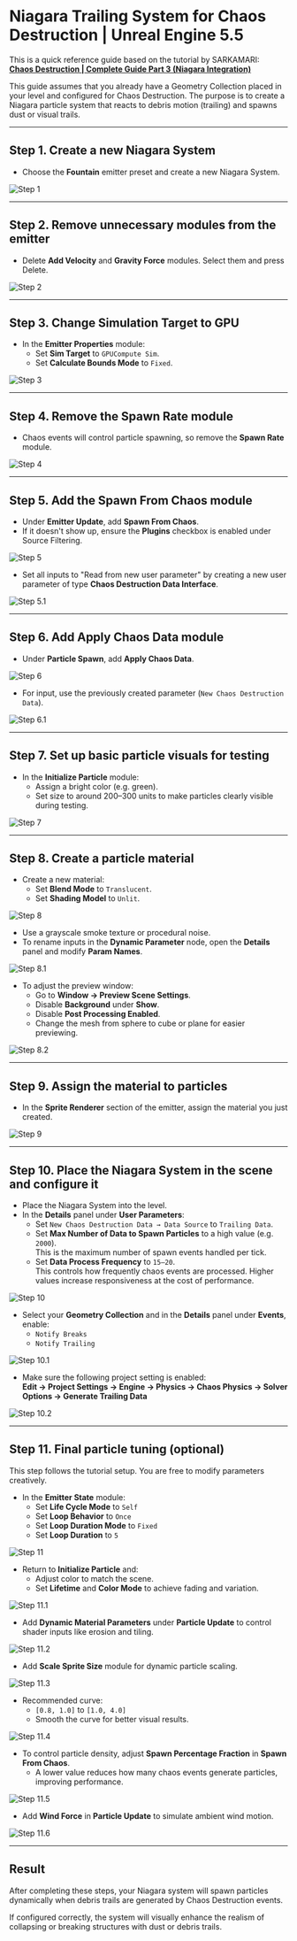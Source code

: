 # Niagara Trailing System for Chaos Destruction | Unreal Engine 5.5

This is a quick reference guide based on the tutorial by SARKAMARI:  
**[Chaos Destruction | Complete Guide Part 3 (Niagara Integration)](https://www.youtube.com/watch?v=u3hSFnBQpBM)**

This guide assumes that you already have a Geometry Collection placed in your level and configured for Chaos Destruction. The purpose is to create a Niagara particle system that reacts to debris motion (trailing) and spawns dust or visual trails.

---

## Step 1. Create a new Niagara System

- Choose the **Fountain** emitter preset and create a new Niagara System.

![Step 1](images/screen_001.jpg)

---

## Step 2. Remove unnecessary modules from the emitter

- Delete **Add Velocity** and **Gravity Force** modules. Select them and press Delete.

![Step 2](images/screen_002.jpg)

---

## Step 3. Change Simulation Target to GPU

- In the **Emitter Properties** module:
  - Set **Sim Target** to `GPUCompute Sim`.
  - Set **Calculate Bounds Mode** to `Fixed`.

![Step 3](images/screen_003.jpg)

---

## Step 4. Remove the Spawn Rate module

- Chaos events will control particle spawning, so remove the **Spawn Rate** module.

![Step 4](images/screen_004.jpg)

---

## Step 5. Add the Spawn From Chaos module

- Under **Emitter Update**, add **Spawn From Chaos**.
- If it doesn't show up, ensure the **Plugins** checkbox is enabled under Source Filtering.

![Step 5](images/screen_005.jpg)

- Set all inputs to "Read from new user parameter" by creating a new user parameter of type **Chaos Destruction Data Interface**.

![Step 5.1](images/screen_006.jpg)

---

## Step 6. Add Apply Chaos Data module

- Under **Particle Spawn**, add **Apply Chaos Data**.

![Step 6](images/screen_007.jpg)

- For input, use the previously created parameter (`New Chaos Destruction Data`).

![Step 6.1](images/screen_008.jpg)

---

## Step 7. Set up basic particle visuals for testing

- In the **Initialize Particle** module:
  - Assign a bright color (e.g. green).
  - Set size to around 200–300 units to make particles clearly visible during testing.

![Step 7](images/screen_009.jpg)

---

## Step 8. Create a particle material

- Create a new material:
  - Set **Blend Mode** to `Translucent`.
  - Set **Shading Model** to `Unlit`.

![Step 8](images/screen_010.jpg)

- Use a grayscale smoke texture or procedural noise.
- To rename inputs in the **Dynamic Parameter** node, open the **Details** panel and modify **Param Names**.

![Step 8.1](images/screen_011.jpg)

- To adjust the preview window:
  - Go to **Window → Preview Scene Settings**.
  - Disable **Background** under **Show**.
  - Disable **Post Processing Enabled**.
  - Change the mesh from sphere to cube or plane for easier previewing.

![Step 8.2](images/screen_012.jpg)

---

## Step 9. Assign the material to particles

- In the **Sprite Renderer** section of the emitter, assign the material you just created.

![Step 9](images/screen_013.jpg)

---

## Step 10. Place the Niagara System in the scene and configure it

- Place the Niagara System into the level.
- In the **Details** panel under **User Parameters**:
  - Set `New Chaos Destruction Data → Data Source` to `Trailing Data`.
  - Set **Max Number of Data to Spawn Particles** to a high value (e.g. `2000`).  
    This is the maximum number of spawn events handled per tick.
  - Set **Data Process Frequency** to `15–20`.  
    This controls how frequently chaos events are processed. Higher values increase responsiveness at the cost of performance.

![Step 10](images/screen_015.jpg)

- Select your **Geometry Collection** and in the **Details** panel under **Events**, enable:
  - `Notify Breaks`
  - `Notify Trailing`

![Step 10.1](images/screen_014.jpg)

- Make sure the following project setting is enabled:  
  **Edit → Project Settings → Engine → Physics → Chaos Physics → Solver Options → Generate Trailing Data**

![Step 10.2](images/screen_016.jpg)

---

## Step 11. Final particle tuning (optional)

This step follows the tutorial setup. You are free to modify parameters creatively.

- In the **Emitter State** module:
  - Set **Life Cycle Mode** to `Self`
  - Set **Loop Behavior** to `Once`
  - Set **Loop Duration Mode** to `Fixed`
  - Set **Loop Duration** to `5`

![Step 11](images/screen_017.jpg)

- Return to **Initialize Particle** and:
  - Adjust color to match the scene.
  - Set **Lifetime** and **Color Mode** to achieve fading and variation.

![Step 11.1](images/screen_018.jpg)

- Add **Dynamic Material Parameters** under **Particle Update** to control shader inputs like erosion and tiling.

![Step 11.2](images/screen_019.jpg)

- Add **Scale Sprite Size** module for dynamic particle scaling.

![Step 11.3](images/screen_021.jpg)

- Recommended curve:
  - `[0.8, 1.0]` to `[1.0, 4.0]`
  - Smooth the curve for better visual results.

![Step 11.4](images/screen_022.jpg)

- To control particle density, adjust **Spawn Percentage Fraction** in **Spawn From Chaos**.
  - A lower value reduces how many chaos events generate particles, improving performance.

![Step 11.5](images/screen_023.jpg)

- Add **Wind Force** in **Particle Update** to simulate ambient wind motion.

![Step 11.6](images/screen_024.jpg)

---

## Result

After completing these steps, your Niagara system will spawn particles dynamically when debris trails are generated by Chaos Destruction events.

If configured correctly, the system will visually enhance the realism of collapsing or breaking structures with dust or debris trails.
